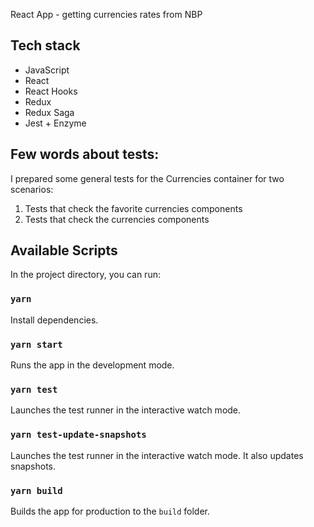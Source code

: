 React App - getting currencies rates from NBP

## Tech stack

- JavaScript
- React
- React Hooks
- Redux
- Redux Saga
- Jest + Enzyme

## Few words about tests:

I prepared some general tests for the Currencies container for two scenarios:

1. Tests that check the favorite currencies components
2. Tests that check the currencies components

## Available Scripts

In the project directory, you can run:

### `yarn`

Install dependencies. <br />

### `yarn start`

Runs the app in the development mode.<br />

### `yarn test`

Launches the test runner in the interactive watch mode.<br />

### `yarn test-update-snapshots`

Launches the test runner in the interactive watch mode. It also updates snapshots.<br />

### `yarn build`

Builds the app for production to the `build` folder.<br />
